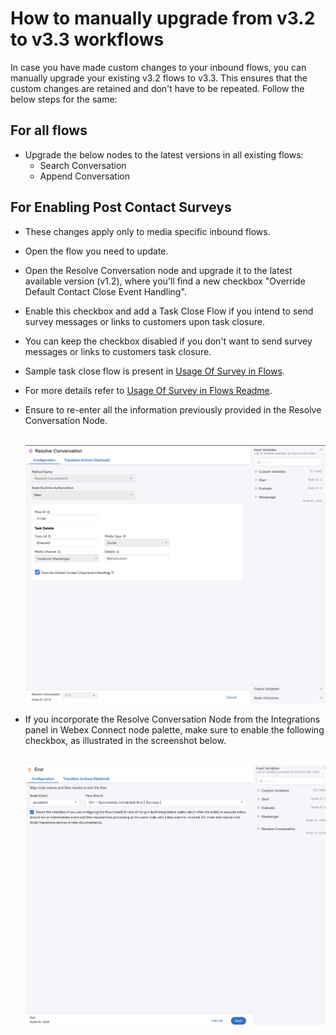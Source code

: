 
# How to manually upgrade from v3.2 to v3.3 workflows

In case you have made custom changes to your inbound flows, you can manually upgrade your existing v3.2 flows to v3.3. This ensures that the custom changes are retained and don't have to be repeated. Follow the below steps for the same:

## For all flows
- Upgrade the below nodes to the latest versions in all existing flows:
  - Search Conversation
  - Append Conversation

## For Enabling Post Contact Surveys
- These changes apply only to media specific inbound flows.
- Open the flow you need to update.
- Open the Resolve Conversation node and upgrade it to the latest available version (v1.2), where you'll find a new checkbox "Override Default Contact Close Event Handling".
- Enable this checkbox and add a Task Close Flow if you intend to send survey messages or links to customers upon task closure.
- You can keep the checkbox disabled if you don't want to send survey messages or links to customers task closure.
- Sample task close flow is present in [Usage Of Survey in Flows](v3.3/Sample/Usage%20Of%20Surveys%20in%20Flows/).
- For more details refer to [Usage Of Survey in Flows Readme](v3.3/Sample/Usage%20Of%20Surveys%20in%20Flows/README.md).
- Ensure to re-enter all the information previously provided in the Resolve Conversation Node.

  <br><img width="800" alt="FBResolveConversation" src="v3.3/images/FBResolveConversation.png"><br>

- If you incorporate the Resolve Conversation Node from the Integrations panel in Webex Connect node palette, make sure to enable the following checkbox, as illustrated in the screenshot below.

  <br><img width="800" alt="Accepted" src="v3.3/images/Accepted.png"><br>

